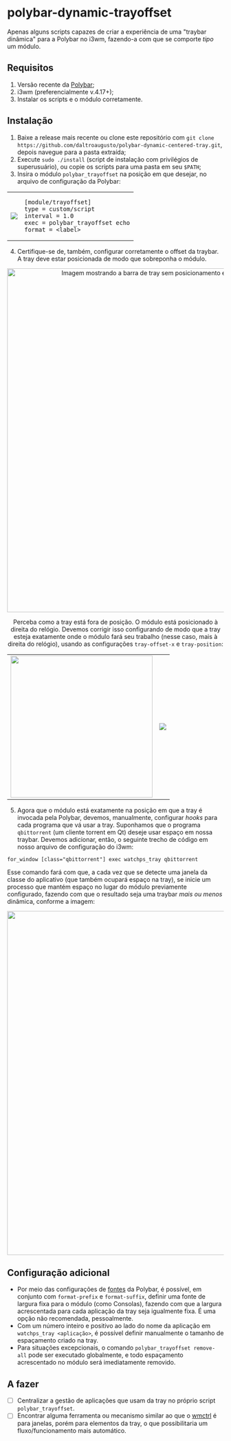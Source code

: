 # polybar-dynamic-trayoffset
Apenas alguns scripts capazes de criar a experiência de uma "traybar dinâmica" para a Polybar no i3wm, fazendo-a com que se comporte *tipo* um módulo.

## Requisitos
1. Versão recente da [Polybar](https://github.com/polybar/polybar/);
2. i3wm (preferencialmente v.4.17+);
3. Instalar os scripts e o módulo corretamente.

## Instalação
1. Baixe a release mais recente ou clone este repositório com ```git clone https://github.com/daltroaugusto/polybar-dynamic-centered-tray.git```, depois navegue para a pasta extraída;
2. Execute ```sudo ./install``` (script de instalação com privilégios de superusuário), ou copie os scripts para uma pasta em seu ```$PATH```;
3. Insira o módulo ```polybar_trayoffset``` na posição em que desejar, no arquivo de configuração da Polybar:

<table align="center">
    <tbody>
        <tr>
            <td><img src="https://i.imgur.com/Jp2SVAv.png" /></td>
            <td>
                
    [module/trayoffset]
    type = custom/script
    interval = 1.0
    exec = polybar_trayoffset echo
    format = <label>
                
</td>
</tr>
</tbody>
</table>

4. Certifique-se de, também, configurar corretamente o offset da traybar. A tray deve estar posicionada de modo que sobreponha o módulo.

<div align="center">
<img width="800" src="https://i.imgur.com/qIO6jeI.png" alt="Imagem mostrando a barra de tray sem posicionamento e ação do módulo trayoffset." />

Perceba como a tray está fora de posição. O módulo está posicionado à direita do relógio. Devemos corrigir isso configurando de modo que a tray esteja exatamente onde o módulo fará seu trabalho (nesse caso, mais à direita do relógio), usando as configurações ```tray-offset-x``` e ```tray-position```:

<table>
<tbody>
<tr>
<td><img width="330" src="https://i.imgur.com/ZH14U9x.png" /></td>
<td><img src="https://i.imgur.com/TBzl2Dm.png" /></td>
</tr>
</tbody>
</table>
</div>

5. Agora que o módulo está exatamente na posição em que a tray é invocada pela Polybar, devemos, manualmente, configurar *hooks* para cada programa que vá usar a tray. Suponhamos que o programa ```qbittorrent``` (um cliente torrent em Qt) deseje usar espaço em nossa traybar. Devemos adicionar, então, o seguinte trecho de código em nosso arquivo de configuração do i3wm:

```
for_window [class="qbittorrent"] exec watchps_tray qbittorrent
```

Esse comando fará com que, a cada vez que se detecte uma janela da classe do aplicativo (que também ocupará espaço na tray), se inicie um processo que mantém espaço no lugar do módulo previamente configurado, fazendo com que o resultado seja uma traybar *mais ou menos* dinâmica, conforme a imagem:

<div align="center">
<img src="https://i.imgur.com/GDnAOcw.png" width="800">
</div>

## Configuração adicional

* Por meio das configurações de <a href="https://github.com/polybar/polybar/wiki/Fonts">fontes</a> da Polybar, é possível, em conjunto com ```format-prefix``` e ```format-suffix```, definir uma fonte de largura fixa para o módulo (como Consolas), fazendo com que a largura acrescentada para cada aplicação da tray seja igualmente fixa. É uma opção não recomendada, pessoalmente.
* Com um número inteiro e positivo ao lado do nome da aplicação em ```watchps_tray <aplicação>```, é possível definir manualmente o tamanho de espaçamento criado na tray.
* Para situações excepcionais, o comando ```polybar_trayoffset remove-all``` pode ser executado globalmente, e todo espaçamento acrescentado no módulo será imediatamente removido.

## A fazer
- [ ] Centralizar a gestão de aplicações que usam da tray no próprio script ```polybar_trayoffset```.
- [ ] Encontrar alguma ferramenta ou mecanismo similar ao que o <a href="https://sites.google.com/site/tstyblo/wmctrl/">wmctrl</a> é para janelas, porém para elementos da tray, o que possibilitaria um fluxo/funcionamento mais automático.
